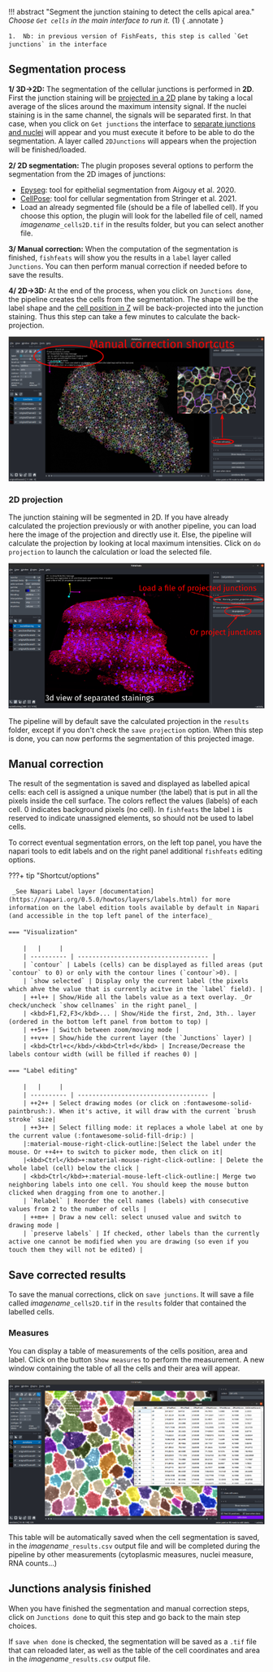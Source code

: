 !!! abstract "Segment the junction staining to detect the cells apical area."
    _Choose `Get cells` in the main interface to run it._ (1)
    { .annotate }

    1.  Nb: in previous version of FishFeats, this step is called `Get junctions` in the interface


## Segmentation process

**1/ 3D->2D:** The segmentation of the cellular junctions is performed in **2D**. First the junction staining will be [projected in a 2D](#2d-projection) plane by taking a local average of the slices around the maximum intensity signal. If the nuclei staining is in the same channel, the signals will be separated first. In that case, when you click on `Get junctions` the interface to [separate junctions and nuclei](./Separate-junctions-and-nuclei) will appear and you must execute it before to be able to do the segmentation. A layer called `2DJunctions` will appears when the projection will be finished/loaded.

**2/ 2D segmentation:** The plugin proposes several options to perform the segmentation from the 2D images of junctions:

* [Epyseg](https://github.com/baigouy/EPySeg): tool for epithelial segmentation from Aigouy et al. 2020.
* [CellPose](https://www.cellpose.org/): tool for cellular segmentation from Stringer et al. 2021.
* Load an already segmented file (should be a file of labelled cell). If you choose this option, the plugin will look for the labelled file of cell, named _imagename_`_cells2D.tif` in the results folder, but you can select another file.

**3/ Manual correction:** When the computation of the segmentation is finished, `fishfeats` will show you the results in a `label` layer called `Junctions`. You can then perform manual correction if needed before to save the results.

**4/ 2D->3D:** At the end of the process, when you click on `Junctions done`, the pipeline creates the cells from the segmentation. The shape will be the label shape and the [cell position in Z](./3d-cell-positions) will be back-projected into the junction staining. Thus this step can take a few minutes to calculate the back-projection. 

![get_juncs](imgs/get_juncs.png)

### 2D projection 

The junction staining will be segmented in 2D. If you have already calculated the projection previously or with another pipeline, you can load here the image of the projection and directly use it. Else, the pipeline will calculate the projection by looking at local maximum intensities. Click on `do projection` to launch the calculation or load the selected file.

![projecting](imgs/projecting.png)

The pipeline will by default save the calculated projection in the `results` folder, except if you don't check the `save projection` option. When this step is done, you can now performs the segmentation of this projected image.



## Manual correction

The result of the segmentation is saved and displayed as labelled apical cells: each cell is assigned a unique number (the label) that is put in all the pixels inside the cell surface. The colors reflect the values (labels) of each cell. 0 indicates background pixels (no cell). In `fishfeats` the label `1` is reserved to indicate unassigned elements, so should not be used to label cells.

To correct eventual segmentation errors, on the left top panel, you have the napari tools to edit labels and on the right panel additional `fishfeats` editing options.

???+ tip "Shortcut/options"
    
     _See Napari Label layer [documentation](https://napari.org/0.5.0/howtos/layers/labels.html) for more information on the label edition tools available by default in Napari (and accessible in the top left panel of the interface)_

	=== "Visualization"
	
		|   |     |	
		| ---------- | ------------------------------------ |
		| `contour` | Labels (cells) can be displayed as filled areas (put `contour` to 0) or only with the contour lines (`contour`>0). |
		| `show selected` | Display only the current label (the pixels which ahve the value that is currently acitve in the `label` field). |
		| ++l++ | Show/Hide all the labels value as a text overlay. _Or check/uncheck `show cellnames` in the right panel_ |
		| <kbd>F1,F2,F3</kbd>... | Show/Hide the first, 2nd, 3th.. layer (ordered in the bottom left panel from bottom to top) |
		| ++5++ | Switch between zoom/moving mode |
		| ++v++ | Show/hide the current layer (the `Junctions` layer) |
		| <kbd>Ctrl+c</kbd>/<kbd>Ctrl+d</kbd> | Increase/Decrease the labels contour width (will be filled if reaches 0) |

	=== "Label editing"

		|   |     |	
		| ---------- | ------------------------------------ |
		| ++2++ | Select drawing modes (or click on :fontawesome-solid-paintbrush:). When it's active, it will draw with the current `brush stroke` size|
		| ++3++ | Select filling mode: it replaces a whole label at one by the current value (:fontawesome-solid-fill-drip:) |
		|:material-mouse-right-click-outline:|Select the label under the mouse. Or ++4++ to switch to picker mode, then click on it|
		|<kbd>Ctrl</kbd>+:material-mouse-right-click-outline: | Delete the whole label (cell) below the click |
		| <kbd>Ctrl</kbd>+:material-mouse-left-click-outline:| Merge two neighboring labels into one cell. You should keep the mouse button clicked when dragging from one to another.|
		| `Relabel` | Reorder the cell names (labels) with consecutive values from 2 to the number of cells |
		| ++m++ | Draw a new cell: select unused value and switch to drawing mode |
		| `preserve labels` | If checked, other labels than the currently active one cannot be modified when you are drawing (so even if you touch them they will not be edited) |


## Save corrected results

To save the manual corrections, click on `save junctions`. It will save a file called _imagename_`_cells2D.tif` in the `results` folder that contained the labelled cells.

### Measures
You can display a table of measurements of the cells position, area and label. Click on the button `Show measures` to perform the measurement. A new window containing the table of all the cells and their area will appear.

![get_cells_measures](imgs/measurecells.png)

This table will be automatically saved when the cell segmentation is saved, in the _imagename_`_results.csv` output file and will be completed during the pipeline by other measurements (cytoplasmic measures, nuclei measure, RNA counts...)

## Junctions analysis finished

When you have finished the segmentation and manual correction steps, click on `Junctions done` to quit this step and go back to the main step choices.

If `save when done` is checked, the segmentation will be saved as a `.tif` file that can reloaded later, as well as the table of the cell coordinates and area in the _imagename_`_results.csv` output file.
